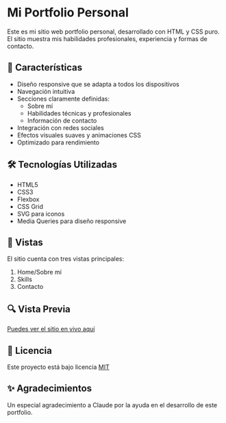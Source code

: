 # Mi Portfolio Personal

Este es mi sitio web portfolio personal, desarrollado con HTML y CSS puro. El sitio muestra mis habilidades profesionales, experiencia y formas de contacto.

## 🚀 Características

- Diseño responsive que se adapta a todos los dispositivos
- Navegación intuitiva
- Secciones claramente definidas:
  - Sobre mí
  - Habilidades técnicas y profesionales
  - Información de contacto
- Integración con redes sociales
- Efectos visuales suaves y animaciones CSS
- Optimizado para rendimiento

## 🛠️ Tecnologías Utilizadas

- HTML5
- CSS3
- Flexbox
- CSS Grid
- SVG para iconos
- Media Queries para diseño responsive

## 📱 Vistas

El sitio cuenta con tres vistas principales:
1. Home/Sobre mí
2. Skills
3. Contacto

## 🔍 Vista Previa

[Puedes ver el sitio en vivo aquí](#) <!-- Aquí puedes agregar el link cuando lo publiques -->

## 📄 Licencia

Este proyecto está bajo licencia [MIT](https://choosealicense.com/licenses/mit/)

## ✨ Agradecimientos

Un especial agradecimiento a Claude por la ayuda en el desarrollo de este portfolio.
